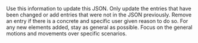 Use this information to update this JSON. Only update the entries that have been changed or add entries that were not in the JSON previously. Remove an entry if there is a concrete and specific user given reason to do so. For any new elements added, stay as general as possible. Focus on the general motions and movements over specific scenarios.
